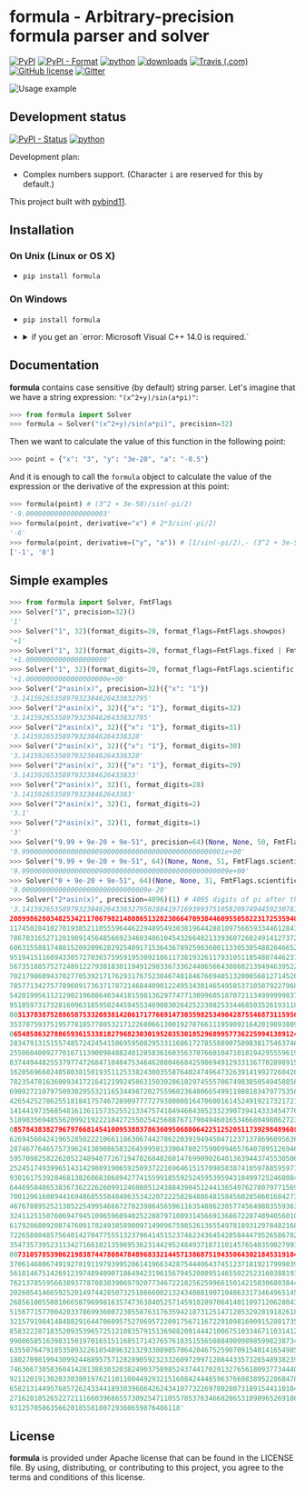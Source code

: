 # formula - Arbitrary-precision formula parser and solver

[![PyPI](https://img.shields.io/pypi/v/formula.svg)](https://pypi.org/project/formula/)
[![PyPI - Format](https://img.shields.io/pypi/format/formula)](https://pypi.org/project/formula/)
[![python](https://img.shields.io/badge/python-3.6%7C3.7%7C3.8%7C3.9-blue)](https://pypi.org/project/formula/)
[![downloads](https://img.shields.io/pypi/dm/formula.svg)](https://pypistats.org/packages/formula)
[![Travis (.com)](https://img.shields.io/travis/com/hozblok/formula)](https://travis-ci.com/github/hozblok/formula/branches)
[![GitHub license](https://img.shields.io/github/license/hozblok/formula)](https://github.com/hozblok/formula/blob/master/LICENSE)
[![Gitter](https://badges.gitter.im/don_vanchos/Lobby.svg)](https://gitter.im/don_vanchos/Lobby?utm_source=badge&utm_medium=badge&utm_campaign=pr-badge)

![Usage example](doc/img/preview.gif)

## Development status

[![PyPI - Status](https://img.shields.io/pypi/status/formula)](https://pypi.org/project/formula/)
[![python](https://img.shields.io/badge/python-3.6%7C3.7%7C3.8%7C3.9-blue)](https://pypi.org/project/formula/)

Development plan:

-   Complex numbers support. (Character `i` are reserved for this by default.)

This project built with [pybind11](https://github.com/pybind/pybind11).

## Installation

### On Unix (Linux or OS X)

-   `pip install formula`

### On Windows

-   `pip install formula`
-   <details><summary>if you get an `error: Microsoft Visual C++ 14.0 is required.`</summary>
      <p>

    Install Microsoft Visual C++ Build Tools 14.0 from https://visualstudio.microsoft.com/visual-cpp-build-tools/
    and try again. Example of the correct selection to install:
    ![Microsoft Visual C++ Build Tools](doc/img/winbuildtools.png)

    ### Windows runtime requirements

    On Windows, the Visual C++ 2015 redistributable packages are a runtime
    requirement for this project. It can be found [here](https://www.microsoft.com/en-us/download/details.aspx?id=48145).

    If you use the Anaconda python distribution, you may require the Visual Studio
    runtime as a platform-dependent runtime requirement for you package:

    ```yaml
    requirements:
        build:
            - python
            - setuptools
            - pybind11

        run:
            - python
            - vs2015_runtime # [win]
    ```

      </p>
    </details>

## Documentation

**formula** contains case sensitive (by default) string parser.
Let's imagine that we have a string expression: `"(x^2+y)/sin(a*pi)"`:

```python
>>> from formula import Solver
>>> formula = Solver("(x^2+y)/sin(a*pi)", precision=32)
```

Then we want to calculate the value of this function in the following point:

```python
>>> point = {"x": "3", "y": "3e-20", "a": "-0.5"}
```

And it is enough to call the `formula` object to calculate the value of the expression or the derivative of the expression at this point:

```python
>>> formula(point) # (3^2 + 3e-50)/sin(-pi/2)
'-9.00000000000000000003'
>>> formula(point, derivative="x") # 2*3/sin(-pi/2)
'-6'
>>> formula(point, derivative=("y", "a")) # [1/sin(-pi/2),- (3^2 + 3e-50) * cos(-pi/2) / sin(-pi/2)]
['-1', '0']
```

## Simple examples

```python
>>> from formula import Solver, FmtFlags
>>> Solver("1", precision=32)()
'1'
>>> Solver("1", 32)(format_digits=20, format_flags=FmtFlags.showpos)
'+1'
>>> Solver("1", 32)(format_digits=20, format_flags=FmtFlags.fixed | FmtFlags.showpos)
'+1.00000000000000000000'
>>> Solver("1", 32)(format_digits=20, format_flags=FmtFlags.scientific | FmtFlags.showpos)
'+1.00000000000000000000e+00'
>>> Solver("2*asin(x)", precision=32)({"x": "1"})
'3.1415926535897932384626433832795'
>>> Solver("2*asin(x)", 32)({"x": "1"}, format_digits=32)
'3.1415926535897932384626433832795'
>>> Solver("2*asin(x)", 32)({"x": "1"}, format_digits=31)
'3.14159265358979323846264338328'
>>> Solver("2*asin(x)", 32)({"x": "1"}, format_digits=30)
'3.14159265358979323846264338328'
>>> Solver("2*asin(x)", 32)({"x": "1"}, format_digits=29)
'3.1415926535897932384626433833'
>>> Solver("2*asin(x)", 32)(1, format_digits=28)
'3.141592653589793238462643383'
>>> Solver("2*asin(x)", 32)(1, format_digits=2)
'3.1'
>>> Solver("2*asin(x)", 32)(1, format_digits=1)
'3'
>>> Solver("9.99 + 9e-20 + 9e-51", precision=64)(None, None, 50, FmtFlags.scientific)
'9.99000000000000000009000000000000000000000000000001e+00'
>>> Solver("9.99 + 9e-20 + 9e-51", 64)(None, None, 51, FmtFlags.scientific)
'9.990000000000000000090000000000000000000000000000009e+00'
>>> Solver("0 + 9e-20 + 9e-51", 64)(None, None, 31, FmtFlags.scientific)
'9.0000000000000000000000000000009e-20'
>>> Solver("2*asin(x)", precision=4096)(1) # 4095 digits of pi after the point ;-)
'3.141592653589793238462643383279502884197169399375105820974944592307816406286
208998628034825342117067982148086513282306647093844609550582231725359408128481
117450284102701938521105559644622948954930381964428810975665933446128475648233
786783165271201909145648566923460348610454326648213393607260249141273724587006
606315588174881520920962829254091715364367892590360011330530548820466521384146
951941511609433057270365759591953092186117381932611793105118548074462379962749
567351885752724891227938183011949129833673362440656643086021394946395224737190
702179860943702770539217176293176752384674818467669405132000568127145263560827
785771342757789609173637178721468440901224953430146549585371050792279689258923
542019956112129021960864034418159813629774771309960518707211349999998372978049
951059731732816096318595024459455346908302642522308253344685035261931188171010
003137838752886587533208381420617177669147303598253490428755468731159562863882
353787593751957781857780532171226806613001927876611195909216420198938095257201
065485863278865936153381827968230301952035301852968995773622599413891249721775
283479131515574857242454150695950829533116861727855889075098381754637464939319
255060400927701671139009848824012858361603563707660104710181942955596198946767
837449448255379774726847104047534646208046684259069491293313677028989152104752
162056966024058038150193511253382430035587640247496473263914199272604269922796
782354781636009341721641219924586315030286182974555706749838505494588586926995
690927210797509302955321165344987202755960236480665499119881834797753566369807
426542527862551818417574672890977772793800081647060016145249192173217214772350
141441973568548161361157352552133475741849468438523323907394143334547762416862
518983569485562099219222184272550254256887671790494601653466804988627232791786
085784383827967976681454100953883786360950680064225125205117392984896084128488
626945604241965285022210661186306744278622039194945047123713786960956364371917
287467764657573962413890865832645995813390478027590099465764078951269468398352
595709825822620522489407726719478268482601476990902640136394437455305068203496
252451749399651431429809190659250937221696461515709858387410597885959772975498
930161753928468138268683868942774155991855925245953959431049972524680845987273
644695848653836736222626099124608051243884390451244136549762780797715691435997
700129616089441694868555848406353422072225828488648158456028506016842739452267
467678895252138522549954666727823986456596116354886230577456498035593634568174
324112515076069479451096596094025228879710893145669136867228748940560101503308
617928680920874760917824938589009714909675985261365549781893129784821682998948
722658804857564014270477555132379641451523746234364542858444795265867821051141
354735739523113427166102135969536231442952484937187110145765403590279934403742
007310578539062198387447808478489683321445713868751943506430218453191048481005
370614680674919278191197939952061419663428754440643745123718192179998391015919
561814675142691239748940907186494231961567945208095146550225231603881930142093
762137855956638937787083039069792077346722182562599661501421503068038447734549
202605414665925201497442850732518666002132434088190710486331734649651453905796
268561005508106658796998163574736384052571459102897064140110971206280439039759
515677157700420337869936007230558763176359421873125147120532928191826186125867
321579198414848829164470609575270695722091756711672291098169091528017350671274
858322287183520935396572512108357915136988209144421006751033467110314126711136
990865851639831501970165151168517143765761835155650884909989859982387345528331
635507647918535893226185489632132933089857064204675259070915481416549859461637
180270981994309924488957571282890592323326097299712084433573265489382391193259
746366730583604142813883032038249037589852437441702913276561809377344403070746
921120191302033038019762110110044929321516084244485963766983895228684783123552
658213144957685726243344189303968642624341077322697802807318915441101044682325
271620105265227211166039666557309254711055785376346682065310989652691862056476
931257058635662018558100729360659876486118'
```

## License

**formula** is provided under Apache license that can be found in the LICENSE
file. By using, distributing, or contributing to this project, you agree to the
terms and conditions of this license.
